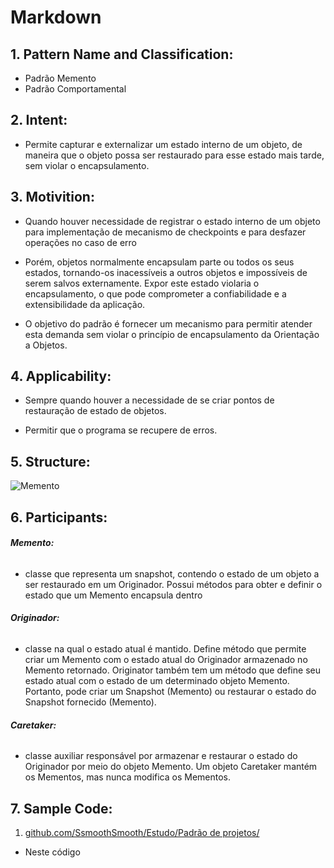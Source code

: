# **Markdown**

## 1. **Pattern Name and Classification:**
* Padrão Memento
* Padrão Comportamental

## 2. **Intent:**
*  Permite capturar e externalizar um estado interno de um objeto, de maneira que o objeto possa ser restaurado para esse estado mais tarde, sem violar o encapsulamento.

## 3. **Motivition:**
* Quando houver necessidade de registrar o estado interno de um objeto para implementação 
  de mecanismo de checkpoints e para desfazer operações no caso de erro

* Porém, objetos normalmente encapsulam parte ou todos os seus estados, tornando-os inacessíveis a outros objetos e impossíveis de serem salvos externamente. Expor este estado violaria o encapsulamento, o que pode comprometer a confiabilidade e a extensibilidade da aplicação.

* O objetivo do padrão é fornecer um mecanismo para permitir atender esta demanda sem violar o princípio de encapsulamento da Orientação a Objetos.

## 4. **Applicability:**
* Sempre quando houver a necessidade de se criar pontos de restauração de estado de objetos.

* Permitir que o programa se recupere de erros.

## 5. **Structure:**
![Memento]()

## 6. **Participants:**

######    **Memento:**
* classe que representa um snapshot, contendo o estado de um objeto a ser restaurado em um Originador. Possui métodos para obter e definir o estado que um Memento encapsula dentro

######    **Originador:**
* classe na qual o estado atual é mantido. Define método que permite criar um Memento com o estado atual do Originador armazenado no Memento retornado. Originator também tem um método que define seu estado atual com o estado de um determinado objeto Memento. Portanto, pode criar um Snapshot  (Memento) ou restaurar o estado do Snapshot fornecido (Memento).   

######    **Caretaker:**
* classe auxiliar responsável por armazenar e restaurar o estado do Originador por meio do objeto Memento. Um objeto Caretaker mantém os Mementos, mas nunca modifica os Mementos. 


## 7. **Sample Code:**
1. [github.com/SsmoothSmooth/Estudo/Padrão de projetos/]()
* Neste código


